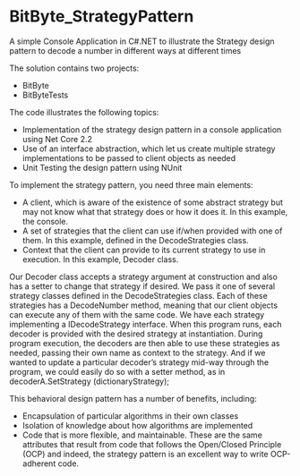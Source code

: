 # BitByte_StrategyPattern
A simple Console Application in C#.NET to illustrate the Strategy design pattern to decode a number in different ways at different times

The solution contains two projects:

* BitByte
* BitByteTests

The code illustrates the following topics:

* Implementation of the strategy design pattern in a console application using Net Core 2.2
* Use of an interface abstraction, which let us create multiple strategy implementations to be passed to client objects as needed
* Unit Testing the design pattern using NUnit


To implement the strategy pattern, you need three main elements:

* A client, which is aware of the existence of some abstract strategy but may not know what that strategy does or how it does it. In this example, the console.
* A set of strategies that the client can use if/when provided with one of them. In this example, defined in the DecodeStrategies class.
* Context that the client can provide to its current strategy to use in execution. In this example, Decoder class.

Our Decoder class accepts a strategy argument at construction and also has a setter to change that strategy if desired. 
We pass it one of several strategy classes defined in the DecodeStrategies class. Each of these strategies has a DecodeNumber method, meaning that our client objects can execute any of them with the same code. We have each strategy implementing a IDecodeStrategy interface. 
When this program runs, each decoder is provided with the desired strategy at instantiation. During program execution, the decoders are then able to use these strategies as needed, passing their own name as context to the strategy. And if we wanted to update a particular decoder’s strategy mid-way through the program, we could easily do so with a setter method, as in decoderA.SetStrategy (dictionaryStrategy);

This behavioral design pattern has a number of benefits, including: 

* Encapsulation of particular algorithms in their own classes
* Isolation of knowledge about how algorithms are implemented 
* Code that is more flexible, and maintainable. These are the same attributes that result from code that follows the Open/Closed Principle (OCP) and indeed, the strategy pattern is an excellent way to write OCP-adherent code.